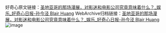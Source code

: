好奇心原文链接：[圣地亚哥的那场漫展，对影迷和电影公司究竟意味着什么？_娱乐_好奇心日报-孙今泾 Blair Huang](https://www.qdaily.com/articles/12053.html)
WebArchive归档链接：[圣地亚哥的那场漫展，对影迷和电影公司究竟意味着什么？_娱乐_好奇心日报-孙今泾 Blair Huang](http://web.archive.org/web/20171029061406/http://www.qdaily.com:80/articles/12053.html)
![image](http://ww3.sinaimg.cn/large/007d5XDply1g3wjbflmhcj30u04mnnpd)
